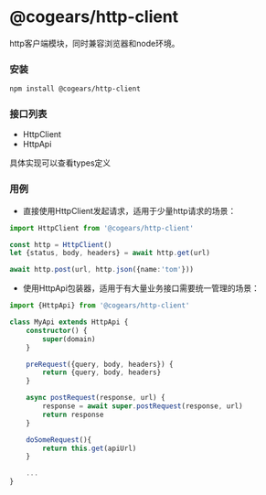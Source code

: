 # @cogears/http-client
http客户端模块，同时兼容浏览器和node环境。

### 安装
```bash
npm install @cogears/http-client
```


### 接口列表
- HttpClient
- HttpApi
  
具体实现可以查看types定义


### 用例

- 直接使用HttpClient发起请求，适用于少量http请求的场景：
```typescript
import HttpClient from '@cogears/http-client'

const http = HttpClient()
let {status, body, headers} = await http.get(url)

await http.post(url, http.json({name:'tom'}))

```


- 使用HttpApi包装器，适用于有大量业务接口需要统一管理的场景：
```typescript
import {HttpApi} from '@cogears/http-client'

class MyApi extends HttpApi {
    constructor() {
        super(domain)
    }

    preRequest({query, body, headers}) {
        return {query, body, headers}
    }

    async postRequest(response, url) {
        response = await super.postRequest(response, url)
        return response
    }

    doSomeRequest(){
        return this.get(apiUrl)
    }

    ...
}
```
